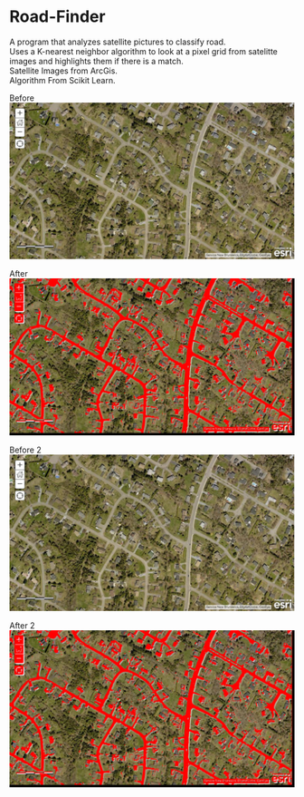 # Road-Finder
A program that analyzes satellite pictures to classify road. <br />
Uses a K-nearest neighbor algorithm to look at a pixel grid from satelitte images and highlights them if there is a match.<br />
Satellite Images from ArcGis.<br />
Algorithm From Scikit Learn.<br />


Before
![](Before.png)

After
![](After.png)

Before 2
![](Before2.png)

After 2
![](After2.png)
